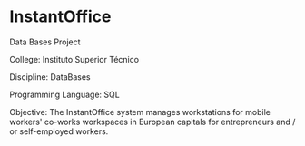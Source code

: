 # InstantOffice
Data Bases Project

College: Instituto Superior Técnico

Discipline: DataBases

Programming Language: SQL

Objective: The InstantOffice system manages workstations for mobile workers' co-works workspaces in European capitals for entrepreneurs              and / or self-employed workers.
